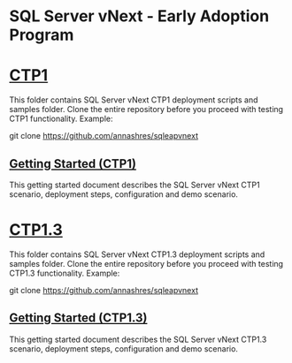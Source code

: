 # SQL Server vNext - Early Adoption Program

# [CTP1](ctp1)

This folder contains SQL Server vNext CTP1 deployment scripts and samples folder. Clone the entire repository before you proceed with testing CTP1 functionality. Example:

git clone https://github.com/annashres/sqleapvnext

## [Getting Started (CTP1)](ctp1\documentation\getting-started.docx)

This getting started document describes the SQL Server vNext CTP1 scenario, deployment steps, configuration and demo scenario.

# [CTP1.3](ctp1.3)

This folder contains SQL Server vNext CTP1.3 deployment scripts and samples folder. Clone the entire repository before you proceed with testing CTP1.3 functionality. Example:

git clone https://github.com/annashres/sqleapvnext

## [Getting Started (CTP1.3)](ctp1.3\documentation\getting-started.docx)

This getting started document describes the SQL Server vNext CTP1.3 scenario, deployment steps, configuration and demo scenario.
